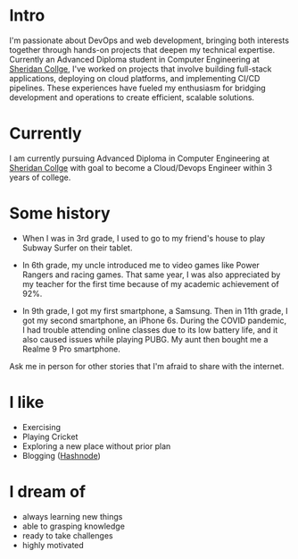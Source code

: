 
# Intro

I'm passionate about DevOps and web development, bringing both interests together through hands-on projects that deepen my technical expertise. Currently an Advanced Diploma student in Computer Engineering at [Sheridan Collge](https://www.sheridancollege.ca/), I've worked on projects that involve building full-stack applications, deploying on cloud platforms, and implementing CI/CD pipelines. These experiences have fueled my enthusiasm for bridging development and operations to create efficient, scalable solutions.

# Currently

I am currently pursuing Advanced Diploma in Computer Engineering at [Sheridan Collge](https://www.sheridancollege.ca/) with goal to become a Cloud/Devops Engineer within 3 years of college.

# Some history
- When I was in 3rd grade, I used to go to my friend's house to play Subway Surfer on their tablet.

- In 6th grade, my uncle introduced me to video games like Power Rangers and racing games. That same year, I was also appreciated by my teacher for the first time because of my academic achievement of 92%.

- In 9th grade, I got my first smartphone, a Samsung. Then in 11th grade, I got my second smartphone, an iPhone 6s. During the COVID pandemic, I had trouble attending online classes due to its low battery life, and it also caused issues while playing PUBG. My aunt then bought me a Realme 9 Pro smartphone.
  
Ask me in person for other stories that I'm afraid to share with the internet.

# I like

- Exercising
- Playing Cricket
- Exploring a new place without prior plan
- Blogging ([Hashnode](https://hashnode.com/6667c88c1a2cd03fbb8e3d68/dashboard/posts))

# I dream of

- always learning new things
- able to grasping knowledge
- ready to take challenges
- highly motivated
  
